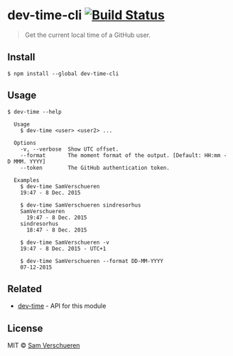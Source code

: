 # dev-time-cli [![Build Status](https://travis-ci.org/SamVerschueren/dev-time-cli.svg?branch=master)](https://travis-ci.org/SamVerschueren/dev-time-cli)

> Get the current local time of a GitHub user.


## Install

```
$ npm install --global dev-time-cli
```


## Usage

```
$ dev-time --help

  Usage
    $ dev-time <user> <user2> ...

  Options
    -v, --verbose  Show UTC offset.
    --format       The moment format of the output. [Default: HH:mm - D MMM. YYYY]
    --token        The GitHub authentication token.

  Examples
    $ dev-time SamVerschueren
    19:47 - 8 Dec. 2015

    $ dev-time SamVerschueren sindresorhus
    SamVerschueren
      19:47 - 8 Dec. 2015
    sindresorhus
      18:47 - 8 Dec. 2015

    $ dev-time SamVerschueren -v
    19:47 - 8 Dec. 2015 - UTC+1

    $ dev-time SamVerschueren --format DD-MM-YYYY
    07-12-2015
```


## Related

- [dev-time](https://github.com/SamVerschueren/dev-time) - API for this module


## License

MIT © [Sam Verschueren](http://github.com/SamVerschueren)
